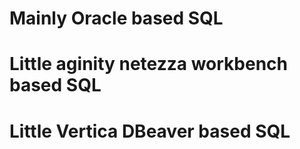 # Mainly Oracle based SQL

# Little aginity netezza workbench based SQL

# Little Vertica DBeaver based SQL
